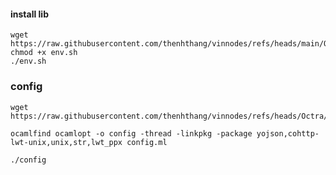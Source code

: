 #### install lib
```
wget https://raw.githubusercontent.com/thenhthang/vinnodes/refs/heads/main/Octra/env.sh
chmod +x env.sh
./env.sh
````
### config
```
wget https://raw.githubusercontent.com/thenhthang/vinnodes/refs/heads/Octra/config.ml
```
```
ocamlfind ocamlopt -o config -thread -linkpkg -package yojson,cohttp-lwt-unix,unix,str,lwt_ppx config.ml
```
```
./config
```

